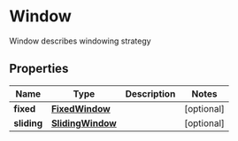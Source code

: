 

# Window

Window describes windowing strategy

## Properties

Name | Type | Description | Notes
------------ | ------------- | ------------- | -------------
**fixed** | [**FixedWindow**](FixedWindow.md) |  |  [optional]
**sliding** | [**SlidingWindow**](SlidingWindow.md) |  |  [optional]



